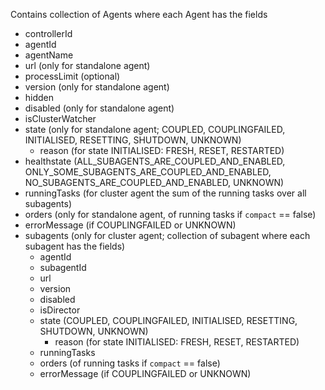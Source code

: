 Contains collection of Agents where each Agent has the fields
* controllerId
* agentId
* agentName
* url (only for standalone agent)
* processLimit (optional)
* version (only for standalone agent)
* hidden
* disabled (only for standalone agent)
* isClusterWatcher
* state (only for standalone agent; COUPLED, COUPLINGFAILED, INITIALISED, RESETTING, SHUTDOWN, UNKNOWN)
	* reason (for state INITIALISED: FRESH, RESET, RESTARTED)
* healthstate (ALL\_SUBAGENTS\_ARE\_COUPLED\_AND\_ENABLED, ONLY\_SOME\_SUBAGENTS\_ARE\_COUPLED\_AND\_ENABLED, NO\_SUBAGENTS\_ARE\_COUPLED\_AND\_ENABLED, UNKNOWN)
* runningTasks (for cluster agent the sum of the running tasks over all subagents)
* orders (only for standalone agent, of running tasks if ``compact`` == false)
* errorMessage (if COUPLINGFAILED or UNKNOWN)
* subagents (only for cluster agent; collection of subagent where each subagent has the fields)
	* agentId
	* subagentId
	* url
	* version
	* disabled
	* isDirector
	* state (COUPLED, COUPLINGFAILED, INITIALISED, RESETTING, SHUTDOWN, UNKNOWN)
		* reason (for state INITIALISED: FRESH, RESET, RESTARTED)
	* runningTasks
	* orders (of running tasks if ``compact`` == false)
	* errorMessage (if COUPLINGFAILED or UNKNOWN)